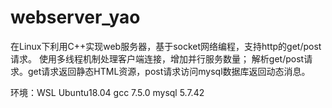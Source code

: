 # webserver_yao
在Linux下利用C++实现web服务器，基于socket网络编程，支持http的get/post请求。
使用多线程机制处理客户端连接，增加并行服务数量；
解析get/post请求。get请求返回静态HTML资源，post请求访问mysql数据库返回动态消息。

环境：WSL Ubuntu18.04  gcc 7.5.0  mysql 5.7.42
